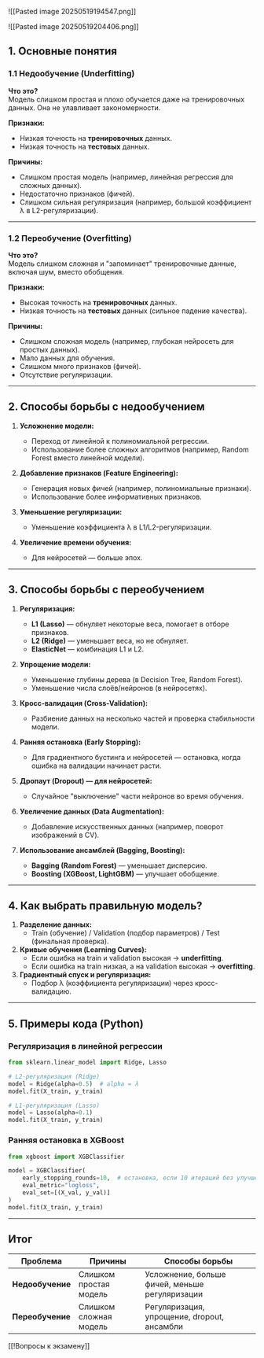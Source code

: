 ![[Pasted image 20250519194547.png]]

![[Pasted image 20250519204406.png]]
## **1. Основные понятия**
### **1.1 Недообучение (Underfitting)**
**Что это?**  
Модель слишком простая и плохо обучается даже на тренировочных данных. Она не улавливает закономерности.  

**Признаки:**  
- Низкая точность на **тренировочных** данных.  
- Низкая точность на **тестовых** данных.  

**Причины:**  
- Слишком простая модель (например, линейная регрессия для сложных данных).  
- Недостаточно признаков (фичей).  
- Слишком сильная регуляризация (например, большой коэффициент λ в L2-регуляризации).  

---

### **1.2 Переобучение (Overfitting)**
**Что это?**  
Модель слишком сложная и "запоминает" тренировочные данные, включая шум, вместо обобщения.  

**Признаки:**  
- Высокая точность на **тренировочных** данных.  
- Низкая точность на **тестовых** данных (сильное падение качества).  

**Причины:**  
- Слишком сложная модель (например, глубокая нейросеть для простых данных).  
- Мало данных для обучения.  
- Слишком много признаков (фичей).  
- Отсутствие регуляризации.  

---

## **2. Способы борьбы с недообучением**
1. **Усложнение модели:**  
   - Переход от линейной к полиномиальной регрессии.  
   - Использование более сложных алгоритмов (например, Random Forest вместо линейной модели).  

2. **Добавление признаков (Feature Engineering):**  
   - Генерация новых фичей (например, полиномиальные признаки).  
   - Использование более информативных признаков.  

3. **Уменьшение регуляризации:**  
   - Уменьшение коэффициента λ в L1/L2-регуляризации.  

4. **Увеличение времени обучения:**  
   - Для нейросетей — больше эпох.  

---

## **3. Способы борьбы с переобучением**
1. **Регуляризация:**  
   - **L1 (Lasso)** — обнуляет некоторые веса, помогает в отборе признаков.  
   - **L2 (Ridge)** — уменьшает веса, но не обнуляет.  
   - **ElasticNet** — комбинация L1 и L2.  

2. **Упрощение модели:**  
   - Уменьшение глубины дерева (в Decision Tree, Random Forest).  
   - Уменьшение числа слоёв/нейронов (в нейросетях).  

3. **Кросс-валидация (Cross-Validation):**  
   - Разбиение данных на несколько частей и проверка стабильности модели.  

4. **Ранняя остановка (Early Stopping):**  
   - Для градиентного бустинга и нейросетей — остановка, когда ошибка на валидации начинает расти.  

5. **Дропаут (Dropout) — для нейросетей:**  
   - Случайное "выключение" части нейронов во время обучения.  

6. **Увеличение данных (Data Augmentation):**  
   - Добавление искусственных данных (например, поворот изображений в CV).  

7. **Использование ансамблей (Bagging, Boosting):**  
   - **Bagging (Random Forest)** — уменьшает дисперсию.  
   - **Boosting (XGBoost, LightGBM)** — улучшает обобщение.  

---

## **4. Как выбрать правильную модель?**
1. **Разделение данных:**  
   - Train (обучение) / Validation (подбор параметров) / Test (финальная проверка).  
2. **Кривые обучения (Learning Curves):**  
   - Если ошибка на train и validation высокая → **underfitting**.  
   - Если ошибка на train низкая, а на validation высокая → **overfitting**.  
3. **Градиентный спуск и регуляризация:**  
   - Подбор λ (коэффициента регуляризации) через кросс-валидацию.  

---

## **5. Примеры кода (Python)**
### **Регуляризация в линейной регрессии**
```python
from sklearn.linear_model import Ridge, Lasso

# L2-регуляризация (Ridge)
model = Ridge(alpha=0.5)  # alpha = λ
model.fit(X_train, y_train)

# L1-регуляризация (Lasso)
model = Lasso(alpha=0.1)
model.fit(X_train, y_train)
```

### **Ранняя остановка в XGBoost**
```python
from xgboost import XGBClassifier

model = XGBClassifier(
    early_stopping_rounds=10,  # остановка, если 10 итераций без улучшения
    eval_metric="logloss",
    eval_set=[(X_val, y_val)]
)
model.fit(X_train, y_train)
```

---

## **Итог**
| **Проблема**  | **Причины**               | **Способы борьбы**            |
|---------------|---------------------------|-------------------------------|
| **Недообучение** | Слишком простая модель    | Усложнение, больше фичей, меньше регуляризации |
| **Переобучение** | Слишком сложная модель    | Регуляризация, упрощение, dropout, ансамбли |


[[!Вопросы к экзамену]]